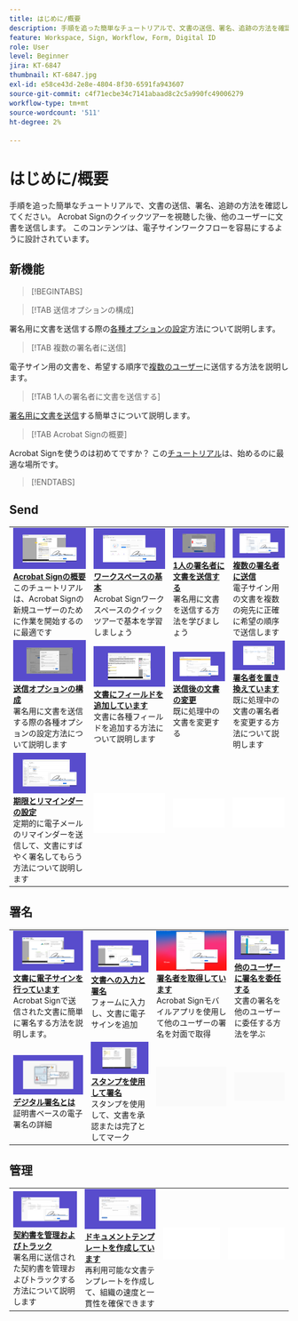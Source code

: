 ```yaml
---
title: はじめに/概要
description: 手順を追った簡単なチュートリアルで、文書の送信、署名、追跡の方法を確認してください
feature: Workspace, Sign, Workflow, Form, Digital ID
role: User
level: Beginner
jira: KT-6847
thumbnail: KT-6847.jpg
exl-id: e58ce43d-2e8e-4804-8f30-6591fa943607
source-git-commit: c4f71ecbe34c7141abaad8c2c5a990fc49006279
workflow-type: tm+mt
source-wordcount: '511'
ht-degree: 2%

---
```


# はじめに/概要

手順を追った簡単なチュートリアルで、文書の送信、署名、追跡の方法を確認してください。 Acrobat Signのクイックツアーを視聴した後、他のユーザーに文書を送信します。 このコンテンツは、電子サインワークフローを容易にするように設計されています。

## 新機能

>[!BEGINTABS]

>[!TAB 送信オプションの構成]

署名用に文書を送信する際の[各種オプションの設定](sending-options.md)方法について説明します。

>[!TAB 複数の署名者に送信]

電子サイン用の文書を、希望する順序で[複数のユーザー](send-to-multiple-recipients.md)に送信する方法を説明します。

>[!TAB 1人の署名者に文書を送信する]

[署名用に文書を送信](send-to-single-recipient.md)する簡単さについて説明します。

>[!TAB Acrobat Signの概要]

Acrobat Signを使うのは初めてですか？ この[チュートリアル](new-sender.md)は、始めるのに最適な場所です。

>[!ENDTABS]

## Send

<table style="table-layout:fixed">
<tr>
  <td>
    <a href="new-sender.md">
      <img alt="Acrobat Sign入門" src="../assets/gettingstartednew.png" />
    </a>
    <div>
    <a href="new-sender.md"><strong>Acrobat Signの概要</strong></a>
    </div>
    このチュートリアルは、Acrobat Signの新規ユーザーのために作業を開始するのに最適です
    <br>
  </td>
 <td>
    <a href="quick-tour.md">
      <img alt="ワークスペースの基本" src="../assets/workspace.png" />
    </a>
    <div>
    <a href="quick-tour.md"><strong>ワークスペースの基本</strong></a>
    </div>
    Acrobat Signワークスペースのクイックツアーで基本を学習しましょう
    <br>
  </td>
  <td>
    <a href="send-to-single-recipient.md">
      <img alt="1人の署名者への文書の送信" src="../assets/send-single-recipient.png" />
    </a>
    <div>
    <a href="send-to-single-recipient.md"><strong>1人の署名者に文書を送信する</strong></a>
    </div>
    署名用に文書を送信する方法を学びましょう
    <br>
  </td>
  <td>
    <a href="send-to-multiple-recipients.md">
      <img alt="複数の署名者に送信" src="../assets/send-to-multiple-recipient.png" />
    </a>
    <div>
    <a href="send-to-multiple-recipients.md"><strong>複数の署名者に送信</strong></a>
    </div>
    電子サイン用の文書を複数の宛先に正確に希望の順序で送信します
    <br>
  </td>
</tr>
<tr>
  <td>
    <a href="sending-options.md">
      <img alt="送信オプションの設定" src="../assets/configure.png" />
    </a>
    <div>
    <a href="sending-options.md"><strong>送信オプションの構成</strong></a>
    </div>
    署名用に文書を送信する際の各種オプションの設定方法について説明します
    <br>
  </td>
  <td>
    <a href="adding-fields.md">
      <img alt="文書へのフィールドの追加" src="../assets/adding-fields.png" />
    </a>
    <div>
    <a href="adding-fields.md"><strong>文書にフィールドを追加しています</strong></a>
    </div>
    文書に各種フィールドを追加する方法について説明します
    <br>
  </td>
  <td>
    <a href="modify-in-flight.md">
      <img alt="送信後の文書の変更" src="../assets/modify.png" />
    </a>
    <div>
    <a href="modify-in-flight.md"><strong>送信後の文書の変更</strong></a>
    </div>
    既に処理中の文書を変更する
    <br>
  </td>
  <td>
    <a href="replace-signer.md">
      <img alt="署名者の置き換え" src="../assets/replace.png" />
    </a>
    <div>
    <a href="replace-signer.md"><strong>署名者を置き換えています</strong></a>
    </div>
    既に処理中の文書の署名者を変更する方法について説明します
     <br>
  </td>
</tr>
<tr>
  <td>
      <a href="set-deadlines-reminders.md">
        <img alt="期限とリマインダーの設定" src="../assets/deadlines-reminders.png" />
      </a>
      <div>
      <a href="set-deadlines-reminders.md"><strong>期限とリマインダーの設定</strong></a>
      </div>
      定期的に電子メールのリマインダーを送信して、文書にすばやく署名してもらう方法について説明します
      <br>
    </td> 
  <td>
      <img alt="スペーサー" src="../assets/Whitespacer.png" />
      <div>
      <br>
    </td>
    <td>
      <img alt="スペーサー" src="../assets/Whitespacer.png" />
      <div>
      <br>
    </td>
    <td>
      <img alt="スペーサー" src="../assets/Whitespacer.png" />
      <div>
      <br>
    </td>
</tr>
</table>

## 署名

<table style="table-layout:fixed">
<tr>
  <td>
    <a href="electronically-sign-a-document.md">
      <img alt="文書の電子サイン" src="../assets/sign-electronically.png" />
    </a>
    <div>
    <a href="electronically-sign-a-document.md"><strong>文書に電子サインを行っています</strong></a>
    </div>
    Acrobat Signで送信された文書に簡単に署名する方法を説明します。
    <br>
  </td>
  <td>
    <a href="fill-and-sign.md">
      <img alt="文書への入力と署名" src="../assets/fill-and-sign.png" />
    </a>
    <div>
    <a href="fill-and-sign.md"><strong>文書への入力と署名</strong></a>
    </div>
    フォームに入力し、文書に電子サインを追加
    <br>
  </td>
  <td>
    <a href="sign-in-person.md">
      <img alt="対面で署名を取得" src="../assets/inperson.png" />
    </a>
    <div>
    <a href="sign-in-person.md"><strong>署名者を取得しています</strong></a>
    </div>
    Acrobat Signモバイルアプリを使用して他のユーザーの署名を対面で取得
    <br>
  </td>
  <td>
    <a href="delegate-signing.md">
      <img alt="他のユーザーに署名を委任" src="../assets/delegate-signing.png" />
    </a>
    <div>
    <a href="delegate-signing.md"><strong>他のユーザーに署名を委任する</strong></a>
    </div>
    文書の署名を他のユーザーに委任する方法を学ぶ
    <br>
  </td>
</tr>
<tr>
  <td>
    <a href="sign-with-a-digital-signature.md">
      <img alt="電子署名とは" src="../assets/digital-signature.png" />
    </a>
    <div>
    <a href="sign-with-a-digital-signature.md"><strong>デジタル署名とは</strong></a>
    </div>
    証明書ベースの電子署名の詳細
    <br>
  </td>
  <td>
    <a href="sign-with-a-stamp.md">
      <img alt="スタンプを使用した署名" src="../assets/sign-stamp.png" />
    </a>
    <div>
    <a href="sign-with-a-stamp.md"><strong>スタンプを使用して署名</strong></a>
    </div>
    スタンプを使用して、文書を承認または完了としてマーク
     <br>
  </td> 
 <td>
    <img alt="スペーサー" src="../assets/Grayspacer.png" />
    <div>
    <br>
  </td>
  <td>
    <img alt="スペーサー" src="../assets/Grayspacer.png" />
    <div>
    <br>
  </td>
</tr>  
</table>

## 管理

<table style="table-layout:fixed">
<tr>
  <td>
    <a href="manage-and-track.md">
      <img alt="契約書を管理およびトラック" src="../assets/manage-track.png" />
    </a>
    <div>
    <a href="manage-and-track.md"><strong>契約書を管理およびトラック</strong></a>
    </div>
    署名用に送信された契約書を管理およびトラックする方法について説明します
    <br>
  </td>
  <td>
    <a href="../sign-advanced-users/create-a-template.md">
      <img alt="文書テンプレートの作成" src="../assets/create-template.png" />
    </a>
    <div>
    <a href="../sign-advanced-users/create-a-template.md"><strong>ドキュメントテンプレートを作成しています</strong></a>
    </div>
    再利用可能な文書テンプレートを作成して、組織の速度と一貫性を確保できます
    <br>
  </td>
  <td>
    <img alt="スペーサー" src="../assets/Whitespacer.png" />
    <div>
    <br>
  </td>
  <td>
    <img alt="スペーサー" src="../assets/Whitespacer.png" />
    <div>
    <br>
  </td>
</tr>
</table>
